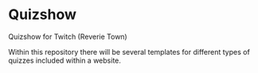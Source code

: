 # Quizshow
Quizshow for Twitch (Reverie Town)

Within this repository there will be several templates for different types of quizzes included within a website.
